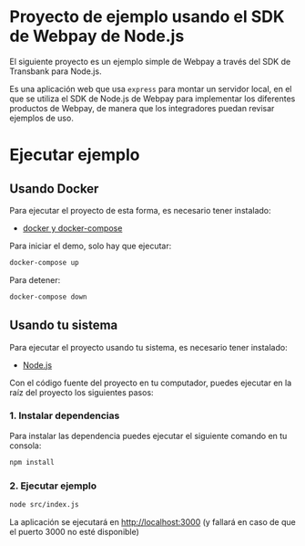 # Proyecto de ejemplo usando el SDK de Webpay de Node.js
El siguiente proyecto es un ejemplo simple de Webpay a través del SDK de Transbank para Node.js.

Es una aplicación web que usa `express` para montar un servidor local, en el que se utiliza el SDK de Node.js de Webpay 
para implementar los diferentes productos de Webpay, de manera que los integradores puedan revisar ejemplos de uso. 

# Ejecutar ejemplo

## Usando Docker
Para ejecutar el proyecto de esta forma, es necesario tener instalado: 
- [docker y docker-compose](https://docs.docker.com/install/)

Para iniciar el demo, solo hay que ejecutar: 
```bash
docker-compose up
```

Para detener:
```bash
docker-compose down
```

## Usando tu sistema
Para ejecutar el proyecto usando tu sistema, es necesario tener instalado: 
- [Node.js](https://nodejs.org/en/)

Con el código fuente del proyecto en tu computador, puedes ejecutar en la raíz del proyecto los siguientes pasos:

### 1. Instalar dependencias
Para instalar las dependencia puedes ejecutar el siguiente comando en tu consola:
```bash
npm install
```
### 2. Ejecutar ejemplo
```bash 
node src/index.js
```
La aplicación se ejecutará en [http://localhost:3000](http://localhost:3000) (y fallará en caso de que el puerto 3000 no esté disponible)
